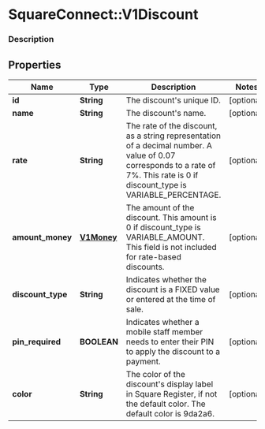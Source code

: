 # SquareConnect::V1Discount

### Description

## Properties
Name | Type | Description | Notes
------------ | ------------- | ------------- | -------------
**id** | **String** | The discount&#39;s unique ID. | [optional] 
**name** | **String** | The discount&#39;s name. | [optional] 
**rate** | **String** | The rate of the discount, as a string representation of a decimal number. A value of 0.07 corresponds to a rate of 7%. This rate is 0 if discount_type is VARIABLE_PERCENTAGE. | [optional] 
**amount_money** | [**V1Money**](V1Money.md) | The amount of the discount. This amount is 0 if discount_type is VARIABLE_AMOUNT. This field is not included for rate-based discounts. | [optional] 
**discount_type** | **String** | Indicates whether the discount is a FIXED value or entered at the time of sale. | [optional] 
**pin_required** | **BOOLEAN** | Indicates whether a mobile staff member needs to enter their PIN to apply the discount to a payment. | [optional] 
**color** | **String** | The color of the discount&#39;s display label in Square Register, if not the default color. The default color is 9da2a6. | [optional] 


